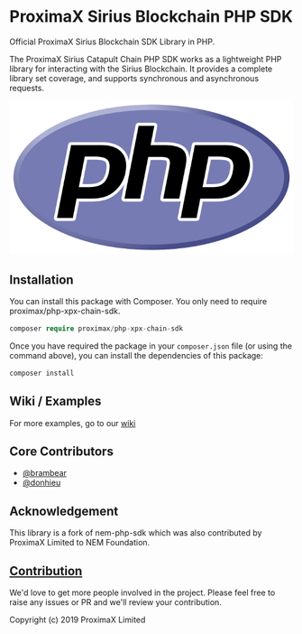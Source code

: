 # ProximaX Sirius Blockchain PHP SDK

Official ProximaX Sirius Blockchain SDK Library in PHP.

The ProximaX Sirius Catapult Chain PHP SDK works as a lightweight PHP library for interacting with the Sirius Blockchain. It provides a complete library set coverage, and supports synchronous and asynchronous requests. 

<p align="center">
    <img src="./doc/php-xpx-chain-sdk.png">
</p>

## Installation

You can install this package with Composer. You only need to require proximax/php-xpx-chain-sdk.

```php
composer require proximax/php-xpx-chain-sdk
```

Once you have required the package in your `composer.json` file (or using the command above), you can install the dependencies of this package:

```php
composer install
```

## Wiki / Examples

For more examples, go to our [wiki](https://github.com/proximax-storage/php-xpx-chain-sdk/wiki)

## Core Contributors

 + [@brambear](https://github.com/alvin-reyes)
 + [@donhieu](https://github.com/donhieu123)

## Acknowledgement

This library is a fork of nem-php-sdk which was also contributed by ProximaX Limited to NEM Foundation. 

## [Contribution](CONTRIBUTING.md)

We'd love to get more people involved in the project. Please feel free to raise any issues or PR and we'll review your contribution.
    
Copyright (c) 2019 ProximaX Limited